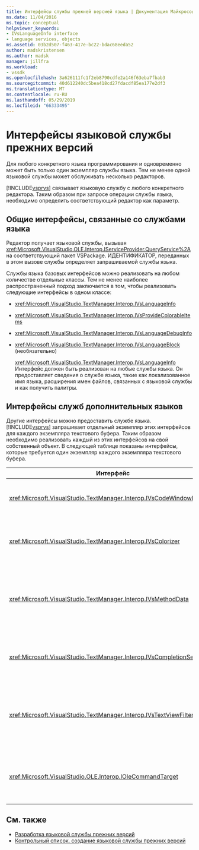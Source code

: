 ```yaml
---
title: Интерфейсы службы прежней версией языка | Документация Майкрософт
ms.date: 11/04/2016
ms.topic: conceptual
helpviewer_keywords:
- IVsLanguageInfo interface
- language services, objects
ms.assetid: 03b2d507-f463-417e-bc22-bdac68eeda52
author: madskristensen
ms.author: madsk
manager: jillfra
ms.workload:
- vssdk
ms.openlocfilehash: 3a626111fc1f2eb8790cdfe2a146f63eba7fbab3
ms.sourcegitcommit: 40d612240dc5bea418cd27fdacdf85ea177e2df3
ms.translationtype: MT
ms.contentlocale: ru-RU
ms.lasthandoff: 05/29/2019
ms.locfileid: "66333495"
---
```

# <a name="legacy-language-service-interfaces"></a>Интерфейсы языковой службы прежних версий
Для любого конкретного языка программирования и одновременно может быть только один экземпляр службы языка. Тем не менее одной языковой службы может обслуживать несколько редакторов.

 [!INCLUDE[vsprvs](../../code-quality/includes/vsprvs_md.md)] связывает языковую службу с любого конкретного редактора. Таким образом при запросе операции службы языка, необходимо определить соответствующий редактор как параметр.

## <a name="common-interfaces-associated-with-language-services"></a>Общие интерфейсы, связанные со службами языка
 Редактор получает языковой службы, вызывая <xref:Microsoft.VisualStudio.OLE.Interop.IServiceProvider.QueryService%2A> на соответствующий пакет VSPackage. ИДЕНТИФИКАТОР, переданных в этом вызове службы определяет запрашиваемой службы языка.

 Службы языка базовых интерфейсов можно реализовать на любом количестве отдельные классы. Тем не менее наиболее распространенный подход заключается в том, чтобы реализовать следующие интерфейсы в одном классе:

- <xref:Microsoft.VisualStudio.TextManager.Interop.IVsLanguageInfo>

- <xref:Microsoft.VisualStudio.TextManager.Interop.IVsProvideColorableItems>

- <xref:Microsoft.VisualStudio.TextManager.Interop.IVsLanguageDebugInfo>

- <xref:Microsoft.VisualStudio.TextManager.Interop.IVsLanguageBlock> (необязательно)

  <xref:Microsoft.VisualStudio.TextManager.Interop.IVsLanguageInfo> Интерфейс должен быть реализован на любые службы языка. Он предоставляет сведения о службе языка, такие как локализованное имя языка, расширения имен файлов, связанных с языковой службы и как получить палитры.

## <a name="additional-language-service-interfaces"></a>Интерфейсы служб дополнительных языков
 Другие интерфейсы можно предоставить службе языка. [!INCLUDE[vsprvs](../../code-quality/includes/vsprvs_md.md)] запрашивает отдельный экземпляр этих интерфейсов для каждого экземпляра текстового буфера. Таким образом необходимо реализовать каждый из этих интерфейсов на свой собственный объект. В следующей таблице показаны интерфейсы, которые требуется один экземпляр каждого экземпляра текстового буфера.

|Интерфейс|Описание|
|---------------|-----------------|
|<xref:Microsoft.VisualStudio.TextManager.Interop.IVsCodeWindowManager>|Управляет окна кода элементы оформления, например раскрывающейся панелью. Этот интерфейс можно получить с помощью <xref:Microsoft.VisualStudio.TextManager.Interop.IVsLanguageInfo.GetCodeWindowManager%2A> метод. Имеется один <xref:Microsoft.VisualStudio.TextManager.Interop.IVsCodeWindowManager> каждого окна кода.|
|<xref:Microsoft.VisualStudio.TextManager.Interop.IVsColorizer>|Окрашивает ключевые слова языка и разделители. Этот интерфейс можно получить с помощью <xref:Microsoft.VisualStudio.TextManager.Interop.IVsLanguageInfo.GetColorizer%2A> метод. <xref:Microsoft.VisualStudio.TextManager.Interop.IVsColorizer> вызывается во время рисования. Избегайте большого количества вычислений работы внутри <xref:Microsoft.VisualStudio.TextManager.Interop.IVsColorizer> или может наблюдаться снижение производительности.|
|<xref:Microsoft.VisualStudio.TextManager.Interop.IVsMethodData>|Предоставляет параметр подсказок IntelliSense. Когда служба языка распознает символ, который указывает на данные, метод должен быть отображения, например открывающей круглой скобкой, он вызывает <xref:Microsoft.VisualStudio.TextManager.Interop.IVsMethodTipWindow.SetMethodData%2A> метод для уведомления текст view, языковая служба готова для отображения в подсказке сведений о параметрах. Представление текста затем выполняет обратный вызов языковой службы с помощью методов класса <xref:Microsoft.VisualStudio.TextManager.Interop.IVsMethodData> интерфейс, чтобы получить сведения, необходимые для отображения всплывающей подсказки.|
|<xref:Microsoft.VisualStudio.TextManager.Interop.IVsCompletionSet>|Обеспечивает завершение операторов IntelliSense. Когда служба языка будет готов для отображения списка завершения, он вызывает <xref:Microsoft.VisualStudio.TextManager.Interop.IVsTextView.UpdateCompletionStatus%2A> метод для представления текста. Представление текста затем выполняет обратный вызов языковой службы, с помощью методов <xref:Microsoft.VisualStudio.TextManager.Interop.IVsCompletionSet> объекта.|
|<xref:Microsoft.VisualStudio.TextManager.Interop.IVsTextViewFilter>|Позволяет изменять представления текста, с помощью обработчика команды. Класс, в которой выполнять <xref:Microsoft.VisualStudio.TextManager.Interop.IVsTextViewFilter> также должен реализовать интерфейс <xref:Microsoft.VisualStudio.OLE.Interop.IOleCommandTarget> интерфейс. Получает представление текста <xref:Microsoft.VisualStudio.TextManager.Interop.IVsTextViewFilter> объекта, запросив <xref:Microsoft.VisualStudio.OLE.Interop.IOleCommandTarget> объект, передаваемый в <xref:Microsoft.VisualStudio.TextManager.Interop.IVsTextView.AddCommandFilter%2A> метод. Должен быть один <xref:Microsoft.VisualStudio.TextManager.Interop.IVsTextViewFilter> для каждого представления.|
|<xref:Microsoft.VisualStudio.OLE.Interop.IOleCommandTarget>|Перехватывание команд, который пользователь вводит в окно кода. Отслеживать выходные данные из вашей <xref:Microsoft.VisualStudio.OLE.Interop.IOleCommandTarget> реализации для предоставления специальных завершений информации и просмотреть изменения<br /><br /> Для передачи в <xref:Microsoft.VisualStudio.OLE.Interop.IOleCommandTarget> объект для представления текста, вызов <xref:Microsoft.VisualStudio.TextManager.Interop.IVsTextView.AddCommandFilter%2A>.|

## <a name="see-also"></a>См. также
- [Разработка языковой службы прежних версий](../../extensibility/internals/developing-a-legacy-language-service.md)
- [Контрольный список. создание языковой службы прежних версий](../../extensibility/internals/checklist-creating-a-legacy-language-service.md)